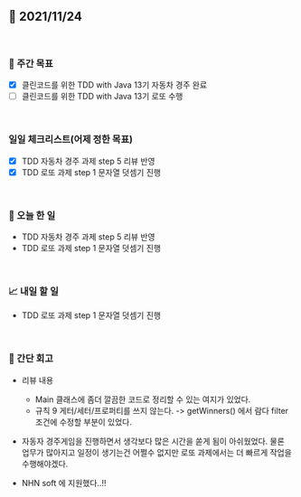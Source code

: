 ## 📅 2021/11/24

<br/>

### 🏹 주간 목표

- [x] 클린코드를 위한 TDD with Java 13기 자동차 경주 완료
- [ ] 클린코드를 위한 TDD with Java 13기 로또 수행

<br/>

### 일일 체크리스트(어제 정한 목표)

- [x] TDD 자동차 경주 과제 step 5 리뷰 반영
- [x] TDD 로또 과제 step 1 문자열 덧셈기 진행

<br/>

### 💯 오늘 한 일

- TDD 자동차 경주 과제 step 5 리뷰 반영
- TDD 로또 과제 step 1 문자열 덧셈기 진행

<br/>

### 📈 내일 할 일

- TDD 로또 과제 step 1 문자열 덧셈기 진행

<br/>

### 🧐 간단 회고

- 리뷰 내용
  - Main 클래스에 좀더 깔끔한 코드로 정리할 수 있는 여지가 있었다. 
  - 규칙 9 게터/세터/프로퍼티를 쓰지 않는다. -> getWinners() 에서 람다 filter 조건에 수정할 부분이 있었다.
  

- 자동자 경주게임을 진행하면서 생각보다 많은 시간을 쏟게 됨이 아쉬웠었다. 물론 업무가 많아지고 일정이 생기는건 어쩔수 없지만 로또 과제에서는 더 빠르게 작업을 수행해야겠다.


- NHN soft 에 지원했다..!!